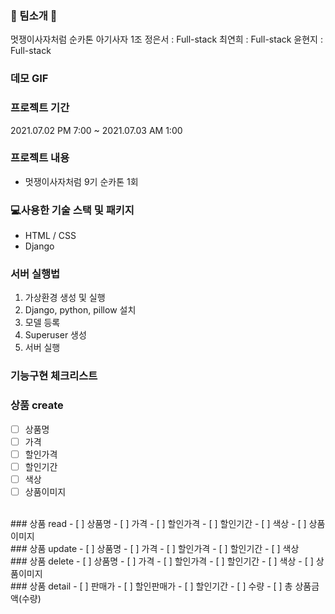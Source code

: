 ### 🦁 팀소개 🦁
멋쟁이사자처럼 순카톤 아기사자 1조
정은서 : Full-stack
최연희 : Full-stack
윤현지 : Full-stack

### 데모 GIF

### 프로젝트 기간
2021.07.02 PM 7:00 ~ 2021.07.03 AM 1:00 

### 프로젝트 내용
- 멋쟁이사자처럼 9기 순카톤 1회

### 💻사용한 기술 스택 및 패키지
- HTML / CSS
- Django

### 서버 실행법
1. 가상환경 생성 및 실행
2. Django, python, pillow 설치
3. 모델 등록
4. Superuser 생성
5. 서버 실행

### 기능구현 체크리스트
### 상품 create
- [ ] 상품명
- [ ] 가격
- [ ] 할인가격
- [ ] 할인기간
- [ ] 색상
- [ ] 상품이미지

<br>
### 상품 read
- [ ] 상품명
- [ ] 가격
- [ ] 할인가격
- [ ] 할인기간
- [ ] 색상
- [ ] 상품이미지

<br>
### 상품 update
- [ ] 상품명
- [ ] 가격
- [ ] 할인가격
- [ ] 할인기간
- [ ] 색상

<br>
### 상품 delete
- [ ] 상품명
- [ ] 가격
- [ ] 할인가격
- [ ] 할인기간
- [ ] 색상
- [ ] 상품이미지

<br>
### 상품 detail
- [ ] 판매가
- [ ] 할인판매가
- [ ] 할인기간
- [ ] 수량
- [ ] 총 상품금액(수량)


